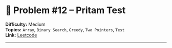 # 🧩 Problem #12 – Pritam Test

**Difficulty:** Medium  
**Topics:**  `Array`, `Binary Search`, `Greedy`, `Two Pointers`, `Test`  
**Link:** [Leetcode](https://leetcode.com/problems/adjacent-increasing-subarrays-detection-ii)

---

